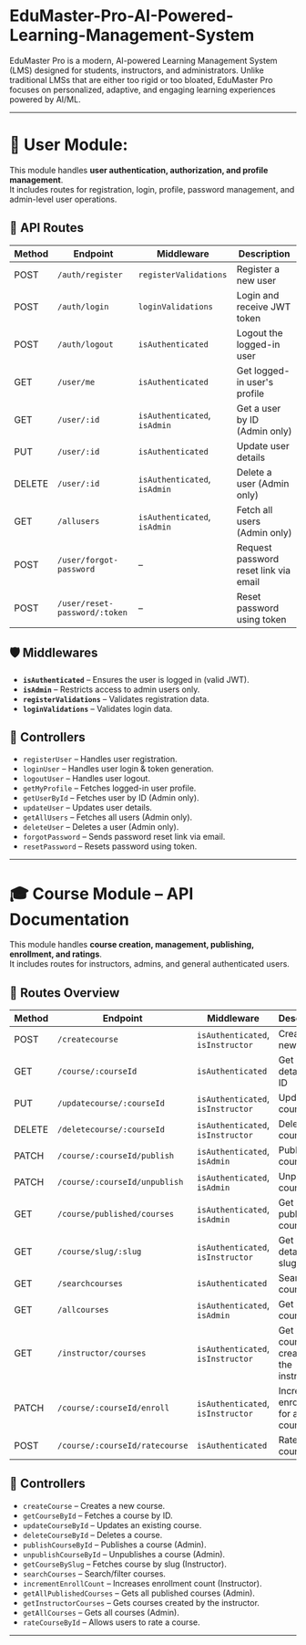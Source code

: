 # EduMaster-Pro-AI-Powered-Learning-Management-System

EduMaster Pro is a modern, AI-powered Learning Management System (LMS) designed for students, instructors, and administrators. Unlike traditional LMSs that are either too rigid or too bloated, EduMaster Pro focuses on personalized, adaptive, and engaging learning experiences powered by AI/ML.

---

# 👤 User Module:

This module handles **user authentication, authorization, and profile management**.  
It includes routes for registration, login, profile, password management, and admin-level user operations.

## 📂 API Routes

| Method | Endpoint                      | Middleware                   | Description                           |
| ------ | ----------------------------- | ---------------------------- | ------------------------------------- |
| POST   | `/auth/register`              | `registerValidations`        | Register a new user                   |
| POST   | `/auth/login`                 | `loginValidations`           | Login and receive JWT token           |
| POST   | `/auth/logout`                | `isAuthenticated`            | Logout the logged-in user             |
| GET    | `/user/me`                    | `isAuthenticated`            | Get logged-in user's profile          |
| GET    | `/user/:id`                   | `isAuthenticated`, `isAdmin` | Get a user by ID (Admin only)         |
| PUT    | `/user/:id`                   | `isAuthenticated`            | Update user details                   |
| DELETE | `/user/:id`                   | `isAuthenticated`, `isAdmin` | Delete a user (Admin only)            |
| GET    | `/allusers`                   | `isAuthenticated`, `isAdmin` | Fetch all users (Admin only)          |
| POST   | `/user/forgot-password`       | –                            | Request password reset link via email |
| POST   | `/user/reset-password/:token` | –                            | Reset password using token            |

## 🛡️ Middlewares

- **`isAuthenticated`** – Ensures the user is logged in (valid JWT).
- **`isAdmin`** – Restricts access to admin users only.
- **`registerValidations`** – Validates registration data.
- **`loginValidations`** – Validates login data.

## 📌 Controllers

- `registerUser` – Handles user registration.
- `loginUser` – Handles user login & token generation.
- `logoutUser` – Handles user logout.
- `getMyProfile` – Fetches logged-in user profile.
- `getUserById` – Fetches user by ID (Admin only).
- `updateUser` – Updates user details.
- `getAllUsers` – Fetches all users (Admin only).
- `deleteUser` – Deletes a user (Admin only).
- `forgotPassword` – Sends password reset link via email.
- `resetPassword` – Resets password using token.

---

# 🎓 Course Module – API Documentation

This module handles **course creation, management, publishing, enrollment, and ratings**.  
It includes routes for instructors, admins, and general authenticated users.

## 📂 Routes Overview

| Method | Endpoint                       | Middleware                        | Description                               |
| ------ | ------------------------------ | --------------------------------- | ----------------------------------------- |
| POST   | `/createcourse`                | `isAuthenticated`, `isInstructor` | Create a new course                       |
| GET    | `/course/:courseId`            | `isAuthenticated`                 | Get course details by ID                  |
| PUT    | `/updatecourse/:courseId`      | `isAuthenticated`, `isInstructor` | Update a course                           |
| DELETE | `/deletecourse/:courseId`      | `isAuthenticated`, `isInstructor` | Delete a course                           |
| PATCH  | `/course/:courseId/publish`    | `isAuthenticated`, `isAdmin`      | Publish a course                          |
| PATCH  | `/course/:courseId/unpublish`  | `isAuthenticated`, `isAdmin`      | Unpublish a course                        |
| GET    | `/course/published/courses`    | `isAuthenticated`, `isAdmin`      | Get all published courses                 |
| GET    | `/course/slug/:slug`           | `isAuthenticated`, `isInstructor` | Get course details by slug                |
| GET    | `/searchcourses`               | `isAuthenticated`                 | Search courses                            |
| GET    | `/allcourses`                  | `isAuthenticated`, `isAdmin`      | Get all courses                           |
| GET    | `/instructor/courses`          | `isAuthenticated`, `isInstructor` | Get all courses created by the instructor |
| PATCH  | `/course/:courseId/enroll`     | `isAuthenticated`, `isInstructor` | Increment enroll count for a course       |
| POST   | `/course/:courseId/ratecourse` | `isAuthenticated`                 | Rate a course                             |

## 📌 Controllers

- `createCourse` – Creates a new course.
- `getCourseById` – Fetches a course by ID.
- `updateCourseById` – Updates an existing course.
- `deleteCourseById` – Deletes a course.
- `publishCourseById` – Publishes a course (Admin).
- `unpublishCourseById` – Unpublishes a course (Admin).
- `getCourseBySlug` – Fetches course by slug (Instructor).
- `searchCourses` – Search/filter courses.
- `incrementEnrollCount` – Increases enrollment count (Instructor).
- `getAllPublishedCourses` – Gets all published courses (Admin).
- `getInstructorCourses` – Gets courses created by the instructor.
- `getAllCourses` – Gets all courses (Admin).
- `rateCourseById` – Allows users to rate a course.

---
